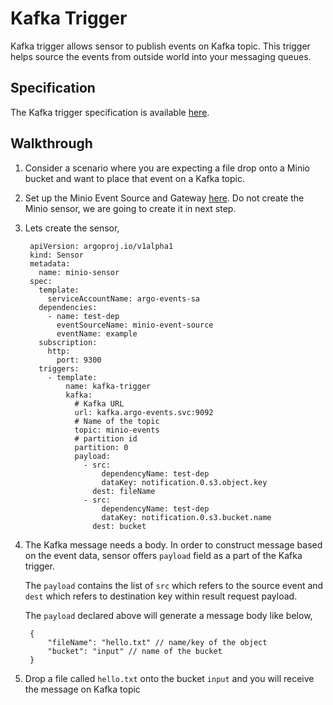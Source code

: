 # Kafka Trigger

Kafka trigger allows sensor to publish events on Kafka topic. This trigger helps source the events from outside world into your messaging queues.

## Specification
The Kafka trigger specification is available [here](https://github.com/argoproj/argo-events/blob/master/api/sensor.md#kafkatrigger).

## Walkthrough

1. Consider a scenario where you are expecting a file drop onto a Minio bucket and want to place that event
   on a Kafka topic.

1. Set up the Minio Event Source and Gateway [here](https://argoproj.github.io/argo-events/setup/minio/). 
   Do not create the Minio sensor, we are going to create it in next step.
   
1. Lets create the sensor,

        apiVersion: argoproj.io/v1alpha1
        kind: Sensor
        metadata:
          name: minio-sensor
        spec:
          template:
            serviceAccountName: argo-events-sa
          dependencies:
            - name: test-dep
              eventSourceName: minio-event-source
              eventName: example
          subscription:
            http:
              port: 9300
          triggers:
            - template:
                name: kafka-trigger
                kafka:
                  # Kafka URL
                  url: kafka.argo-events.svc:9092
                  # Name of the topic
                  topic: minio-events
                  # partition id
                  partition: 0
                  payload:
                    - src:
                        dependencyName: test-dep
                        dataKey: notification.0.s3.object.key
                      dest: fileName
                    - src:
                        dependencyName: test-dep
                        dataKey: notification.0.s3.bucket.name
                      dest: bucket

1. The Kafka message needs a body. In order to construct message based on the event data, sensor offers 
   `payload` field as a part of the Kafka trigger.

   The `payload` contains the list of `src` which refers to the source event and `dest` which refers to destination key within result request payload.

   The `payload` declared above will generate a message body like below,

        {
            "fileName": "hello.txt" // name/key of the object
            "bucket": "input" // name of the bucket
        }

1. Drop a file called `hello.txt` onto the bucket `input` and you will receive the message on Kafka topic
